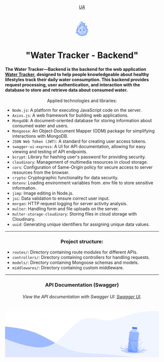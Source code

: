 ###### <div align=center>[UA](README.md)</div>

# <div align=center> ![water tracker logo](/public/Logo.png) </div>

# <div align=center> "Water Tracker - Backend" </div>

#### The Water Tracker—Backend is the backend for the web application [Water Tracker](viktoriia3192.github.io/project-01/), designed to help people knowledgeable about healthy lifestyles track their daily water consumption. This backend provides request processing, user authentication, and interaction with the database to store and retrieve data about consumed water.

<div align=center>Applied technologies and libraries:</div>

- `Node.js`: A platform for executing JavaScript code on the server.
- `Axios.js`: A web framework for building web applications.
- `MongoDB`: A document-oriented database for storing information about consumed
  water and users.
- `Mongoose`: An Object-Document Mapper (ODM) package for simplifying
  interactions with MongoDB.
- `JSON Web Token (JWT)`: A standard for creating user access tokens.
- `swagger-ui-express`: A UI for API documentation, allowing for easy viewing
  and testing of API endpoints.
- `bcrypt`: Library for hashing user's password for providing security.
- `cloudinary`: Management of multimedia resources in cloud storage.
- `cors`: Configuration of Same-Origin policy for secure access to server
  resources from the browser.
- `crypto`: Cryptographic functionality for data security.
- `dotenv`: Loading environment variables from .env file to store sensitive
  information.
- `jimp`: Image editing in Node.js.
- `joi`: Data validation to ensure correct user input.
- `morgan`: HTTP request logging for server activity analysis.
- `multer`: Handling form and file uploads on the server.
- `multer-storage-cloudinary`: Storing files in cloud storage with Cloudinary.
- `uuid`: Generating unique identifiers for assigning unique data values.

---

### <div align=center>Project structure:</div>

- `routes/`: Directory containing route modules for different APIs.
- `controllers/`: Directory containing controllers for handling requests.
- `models/`: Directory containing Mongoose schemas and models.
- `middlewares/`: Directory containing custom middleware.

---

### <div align=center>API Documentation (Swagger)</div>

###### <div align=center>View the API documentation with Swagger UI: [Swagger UI](https://project01-water-backend.onrender.com/api-docs).</div>

# <div align=center> ![water tracker logo](/public/BackMainDesk.png) </div>
